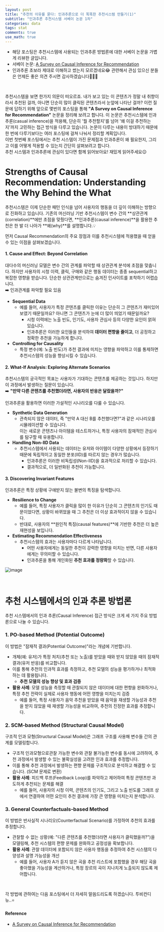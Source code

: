 ```yaml
---
layout: post
title: "추천의 이유를 묻다: 인과추론으로 더 똑똑한 추천시스템 만들기(1)"
subtitle: "인과추론 추천시스템 서베이 논문 1차"
categories: data
tags: stat
comments: true
use_math: true
---
```


* 해당 포스팅은 추천시스템에 사용되는 인과추론 방법론에 대한 서베이 논문을 가볍게 리뷰한 글입니다.
* 서베이 논문: [A Survey on Causal Inference for Recommendation](https://arxiv.org/pdf/2303.11666)
* 인과추론 초보라 제대로 이해하고 썼는지 모르겠네요😂 관련해서 관심 있으신 분들은 언제든 좋은 의견 주시면 감사하겠습니다🙇🏻‍♀️

<br> 

추천시스템을 보면 한가지 의문이 떠오르죠. 내가 보고 있는 이 콘텐츠가 정말 내 취향이라서 추천된 걸까, 아니면 단순히 많이 클릭된 콘텐츠라서 눈앞에 나타난 걸까?
이런 질문에 답하기 위해 앞으로 몇번의 포스팅을 통해 **"A Survey on Causal Inference for Recommendation"** 논문을 정리해 보려고 합니다. 이 논문은 추천시스템에 인과추론(casual inference)을 적용해, 단순히 '뭘 추천할지'를 넘어 '왜 이걸 추천하는지'까지 고민하는 접근 방식을 다루고 있습니다. 논문이 다루는 내용이 방대하기 때문에 한 번에 다루기보다는 여러 포스팅에 걸쳐 나눠서 정리할 계획입니다. <br>
이번 첫번째 포스팅에서는 추천 시스템이 가진 문제점과 인과추론이 왜 필요한지, 그리고 이를 어떻게 적용할 수 있는지 간단히 살펴보려고 합니다. <br>
추천 시스템과 인과추론에 관심이 있다면 함께 읽어보아요! 재밌게 읽어주세요😉

# Strengths of Causal Recommendation: Understanding the Why Behind the What

추천시스템은 이제 단순한 패턴 인식을 넘어 사용자의 행동을 더 깊이 이해하는 방향으로 진화하고 있습니다. 기존의 머신러닝 기반 추천시스템이 변수 간의 **상관관계(correlation)**에만 초점을 맞췄다면, **인과추론(causal inference)**을 활용한 추천은 한 발 더 나아가 **왜(why)**를 설명합니다.💡

먼저 Causal Recommendation의 주요 장점과 이를 추천시스템에 적용했을 때 얻을 수 있는 이점을 살펴보겠습니다.

#### **1. Cause and Effect: Beyond Correlation**
대다수의 머신러닝 모델은 변수 간의 관계를 파악할 때 상관관계 분석에 초점을 맞춥니다. 하지만 사용자의 시청 이력, 클릭, 구매와 같은 행동 데이터는 종종 sequential하고 복잡한 영향을 받습니다. 단순한 상관관계만으로는 숨겨진 인사이트를 포착하기 어렵습니다. <br>
➡️  인과관계를 파악할 필요 있음

-   **Sequential Data**
	* 예를 들어, 사용자가 특정 콘텐츠를 클릭한 이유는 단순히 그 콘텐츠가 재미있어 보였기 때문일까요? 아니면 그 콘텐츠가 눈에 더 많이 띄었기 때문일까요?
	    -   시청 이력에는 노출 빈도, 인기도, 사용자 관심사 등의 다양한 요인이 얽혀 있습니다.
	    -   인과추론은 이러한 요인들을 분석하여 **데이터 편향을 줄이고**, 더 공정하고 정확한 추천을 가능하게 합니다.
-   **Controlling for Causality**
	* 특정 변수(예: 노출 빈도)가 추천 결과에 미치는 영향을 파악하고 이를 통제하면 추천시스템의 성능을 향상시킬 수 있습니다.

#### **2. What-If Analysis: Exploring Alternate Scenarios**
추천시스템의 궁극적인 목표는 사용자가 기대하는 콘텐츠를 제공하는 것입니다. 하지만 이 과정에서 발생하는 질문이 있습니다. <br>
➡️  **"만약 다른 콘텐츠를 추천했더라면, 사용자의 반응은 달랐을까?"**

인과추론을 활용하면 이러한 가설적인 시나리오를 다룰 수 있습니다.
-   **Synthetic Data Generation**
	* 관측되지 않은 데이터, 즉 "만약 A 대신 B를 추천했다면?"과 같은 시나리오를 시뮬레이션할 수 있습니다.  
    이는 새로운 콘텐츠나 아이템을 테스트하거나, 특정 사용자의 잠재적인 관심사를 탐구할 때 유용합니다.
-   **Handling Non-IID Data**
	* 추천시스템에서 사용되는 데이터는 유저와 아이템이 다양한 상황에서 등장하기 때문에 독립적이고 동일한 분포(IID)를 따르지 않는 경우가 많습니다.
	    -   인과추론은 이러한 비독립성(Non-IID)을 효과적으로 처리할 수 있습니다.
	    -   결과적으로, 더 일반화된 추천이 가능합니다.

#### **3. Discovering Invariant Features**
인과추론은 특정 상황에 구애받지 않는 불변의 특징을 탐색합니다.

-   **Resilience to Change**
	* 예를 들어, 특정 사용자가 클릭을 많이 한 이유가 단순히 그 콘텐츠의 인기도 때문이었다면, 상황이 바뀌었을 때 그 추천은 더 이상 효과적이지 않을 수 있습니다.
    -   반대로, 사용자의 **원인적 특징(causal features)**에 기반한 추천은 더 높은 재현성을 보입니다.
-   **Estimating Recommendation Effectiveness**
	* 추천시스템의 효과는 사용자마다 다르게 나타납니다.
	    -   어떤 사용자에게는 동일한 추천이 강력한 영향을 미치는 반면, 다른 사용자에게는 무의미할 수 있습니다.
	    -   인과추론을 통해 개인화된 **추천 효과를 정량화**할 수 있습니다.

![image](https://github.com/user-attachments/assets/784e9c88-59e1-4e28-a097-79b7c6be9810)

<br>

# 추천 시스템에서의 인과 추론 방법론
추천 시스템에서의 인과 추론(Causal Inference) 접근 방식은 크게 세 가지 주요 방법론으로 나눌 수 있습니다.

### **1. PO-based Method (Potential Outcome)**
이 방법은 "잠재적 결과(Potential Outcome)"라는 개념에 기반합니다.
-   개체(예: 유저)가 특정 처치(추천 또는 노출)를 받았을 때와 받지 않았을 때의 잠재적 결과(유저 반응)를 비교합니다.
-   이를 통해 추천의 인과적 효과를 측정하고, 추천 모델의 성능을 평가하거나 최적화하는 데 활용됩니다.
	- **추천 모델의 성능 향상 및 효과 검증**
-   **활용 사례**: 모델 성능을 측정할 때 관찰되지 않은 데이터에 대한 편향을 완화하거나, 특정 추천 전략이 실제로 사용자 행동에 어떤 영향을 미치는지 검증
	-   예를 들어, 특정 사용자가 음악 추천을 받았을 때 음악을 재생할 가능성과 추천을 받지 않았을 때 재생할 가능성을 비교하여, 추천의 진정한 효과를 추정합니다.

### **2. SCM-based Method (Structural Causal Model)**
구조적 인과 모형(Structural Causal Model)은 그래프 구조를 사용해 변수들 간의 관계를 모델링합니다.
-   구조적 인과모형으로관찰 가능한 변수와 관찰 불가능한 변수를 동시에 고려하여, 추천 과정에서 발생할 수 있는 불확실성을 고려한 인과 효과를 추정합니다.
-   이를 통해 추천 과정에서 발생하는 편향 문제를 구조적으로 분석하고 해결할 수 있습니다. (SCM 문제로 변환)
-   **활용 사례**: 피드백 루프(Feedback Loop)를 파악하고 제어하여 특정 콘텐츠만 과도하게 추천되는 문제를 해결
	-   예를 들어, 사용자의 시청 이력, 콘텐츠의 인기도, 그리고 노출 빈도를 그래프 상에서 연결하여 어떤 요인이 추천 결과에 가장 큰 영향을 미치는지 분석합니다.

### **3. General Counterfactuals-based Method**
이 방법은 반사실적 시나리오(Counterfactual Scenario)를 가정하여 추천의 효과를 추정합니다.
-   관찰할 수 없는 상황(예: "다른 콘텐츠를 추천했더라면 사용자가 클릭했을까?")을 모델링해, 추천 시스템의 편향 문제를 완화하고 공정성을 확보합니다.
-   **활용 사례**: 관찰 데이터에 포함되지 않은 사용자 행동을 추정하여 추천 시스템의 다양성과 설명 가능성을 개선
	-   예를 들어, 사용자 A가 듣지 않은 곡을 추천 리스트에 포함했을 경우 해당 곡을 좋아했을 가능성을 계산하거나, 특정 장르의 곡이 지나치게 노출되지 않도록 제어합니다.


<br>

각 방법에 관하여는 다음 포스팅에서 더 자세히 말씀드리도록 하겠습니다. 투비컨디뉴..⭐️


#### Reference 
* [A Survey on Causal Inference for Recommendation](https://arxiv.org/pdf/2303.11666)
